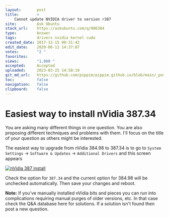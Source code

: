 ```yaml
---
layout:       post
title:        >
    Cannot update NVIDIA driver to version r387
site:         Ask Ubuntu
stack_url:    https://askubuntu.com/q/986384
type:         Answer
tags:         drivers nvidia kernel cuda
created_date: 2017-12-15 00:31:42
edit_date:    2020-06-12 14:37:07
votes:        "2 "
favorites:    
views:        "1,860 "
accepted:     Accepted
uploaded:     2023-03-25 14:58:19
git_md_url:   https://github.com/pippim/pippim.github.io/blob/main/_posts/2017/2017-12-15-Cannot-update-NVIDIA-driver-to-version-r387.md
toc:          false
navigation:   false
clipboard:    false
---
```


# Easiest way to install nVidia 387.34

You are asking many different things in one question. You are also proposing different techniques and problems with them. I'll focus on the title of your question as others might be interested.

The easiest way to upgrade from nVidia 384.98 to 387.34 is to go to `System Settings` -> `Software & Updates` -> `Additional Drivers` and this screen appears

[![nVidia 387 install][1]][1]

Check the option for `387.34` and the current option for 384.98 will be unchecked automatically. Then save your changes and reboot.

**Note:** If you've manually installed nVidia bits and pieces you can run into complications requiring manual purges of older versions, etc. In that case check the Q&A database here for solutions. If a solution isn't found then post a new question.

  [1]: https://i.stack.imgur.com/BMmV7.png
